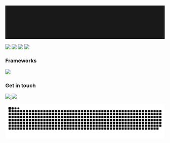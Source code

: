 ![fachryafrz-Banner](/images/banner.gif)

<p>
  <img
  src="https://readme-typing-svg.demolab.com?font=Fira+Code&color=C18B73&width=400&height=30&repeat=true&duration=3000&lines=Hello!;Hola!;Bonjour!;Ciao!;Hallo!;Hej!;Ni+hao!;Konnichiwa!;Annyeonghaseyo!;Merhaba!;Shalom!;Sawadee!;Salam!;Olá!;Namaste!;Zdravstvuyte!;Ahoj!;Szia!;Selam!;Kalimera!"
/>
  <img 
    src="https://readme-typing-svg.demolab.com?font=Fira+Code&color=FFFFFF&width=1000&height=30&repeat=false&duration=3000&lines=I'm a Front-End Web Developer." 
  />
  <img 
    src="https://readme-typing-svg.demolab.com?font=Fira+Code&color=FFFFFF&width=1000&height=30&repeat=false&duration=3000&lines=I have been passionate about creating amazing web applications" 
  />
  <img 
    src="https://readme-typing-svg.demolab.com?font=Fira+Code&color=FFFFFF&width=1000&height=30&repeat=false&duration=3000&lines=with the best user experience." 
  />
</p>

<h3>Frameworks</h3>
<p align="left">
  <img src="https://skillicons.dev/icons?i=laravel,flutter,nextjs,nuxtjs" />
</p>

<h3>Get in touch</h3>
<p align="left">
  <a href="mailto:fachrydwiafriza@gmail.com">
    <img src="https://skillicons.dev/icons?i=gmail" />
  </a>
  <a href="https://linkedin.com/in/fachryafrz/">
    <img src="https://skillicons.dev/icons?i=linkedin" />
  </a>
</p>

<picture>
  <source media="(prefers-color-scheme: dark)" srcset="https://raw.githubusercontent.com/fachryafrz/fachryafrz/output/github-snake-dark.svg" />
  <source media="(prefers-color-scheme: light)" srcset="https://raw.githubusercontent.com/fachryafrz/fachryafrz/output/github-snake.svg" />
  <img alt="github-snake" src="https://raw.githubusercontent.com/fachryafrz/fachryafrz/output/github-snake.svg" />
</picture>
